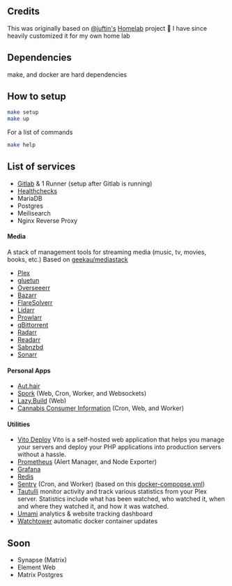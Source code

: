 ## Credits
This was originally based on [@juftin's](https://github.com/juftin) [Homelab](https://github.com/juftin/homelab/) project :eyes: I have since heavily customized it for my own home lab

## Dependencies

make, and docker are hard dependencies

## How to setup



```bash
make setup
make up
```

For a list of commands
```bash
make help
```

## List of services
 - [Gitlab](https://about.gitlab.com/install/) & 1 Runner (setup after Gitlab is running)
 - [Healthchecks](https://docs.linuxserver.io/images/docker-healthchecks/)
 - MariaDB
 - Postgres
 - Meilisearch
 - Nginx Reverse Proxy

 #### Media 
A stack of management tools for streaming media (music, tv, movies, books, etc.) Based on [geekau/mediastack](https://github.com/geekau/mediastack)
 - [Plex](https://www.plex.tv/)
 - [gluetun](https://github.com/qdm12/gluetun)
 - [Overseeerr](https://overseerr.dev/)
 - [Bazarr](https://www.bazarr.media/)
 - [FlareSolverr](https://github.com/FlareSolverr/FlareSolverr)
 - [Lidarr](https://lidarr.audio/)
 - [Prowlarr](https://prowlarr.com/)
 - [qBittorrent](https://www.qbittorrent.org/)
 - [Radarr](https://radarr.video/)
 - [Readarr](https://readarr.com/)
 - [Sabnzbd](https://sabnzbd.org/)
 - [Sonarr](https://sonarr.tv/)


#### Personal Apps
 - [Aut.hair](https://github.com/austinkregel/aut.hair) 
 - [Spork](https://github.com/austinkregel/spork/) (Web, Cron, Worker, and Websockets)
 - [Lazy.Build](https://github.com/lazy-build/service/) (Web)
 - [Cannabis Consumer Information](https://github.com/austinkregel/cannabis-consumer-information) (Cron, Web, and Worker)

#### Utilities 

 - [Vito Deploy](https://github.com/vitodeploy/vito) Vito is a self-hosted web application that helps you manage your servers and deploy your PHP applications into production servers without a hassle.
 - [Prometheus](https://prometheus.io/docs/introduction/overview/) (Alert Manager, and Node Exporter)
 - [Grafana](https://grafana.com/)
 - [Redis](https://redis.io/)
 - [Sentry](https://sentry.io/welcome/) (Cron, and Worker) (based on this [docker-compopse.yml](https://gist.github.com/denji/b801f19d95b7d7910982c22bb1478f96))
 - [Tautulli](https://tautulli.com/) monitor activity and track various statistics from your Plex server. Statistics include what has been watched, who watched it, when and where they watched it, and how it was watched. 
 - [Umami](https://umami.is/) analytics & website tracking dashboard
 - [Watchtower](https://github.com/containrrr/watchtower) automatic docker container updates


## Soon
 - Synapse (Matrix)
 - Element Web
 - Matrix Postgres